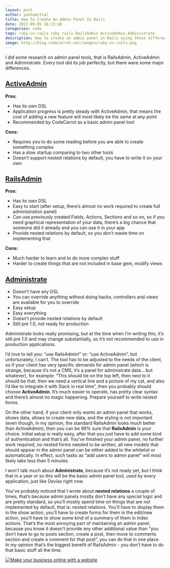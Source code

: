```yaml
---
layout: post
author: yashumittal
title: How To Create An Admin Panel In Rails
date: 2017-09-05 16:13:10
categories: code
tags: ruby-on-rails ruby rails RailsAdmin ActiveAdmin Administrate
description: How to create an admin panel in Rails using these different admin panel tools like - RailsAdmin, ActiveAdmin and Administrate.
image: http://blog.codecarrot.net/images/ruby-on-rails.png
---
```


I did some research on admin panel tools, that is RailsAdmin, ActiveAdmin and Administrate. Every tool did its job perfectly, but there were some major differences.

## [ActiveAdmin](https://github.com/activeadmin/activeadmin)

**Pros:**

* Has its own DSL
* Application progress is pretty steady with ActiveAdmin, that means the cost of adding a new feature will most likely be the same at any point
* Recommended by CodeCarrot as a basic admin panel tool

**Cons:**

* Requires you to do some reading before you are able to create something complex
* Has a slow startup comparing to two other tools
* Doesn’t support nested relations by default, you have to write it on your own



## [RailsAdmin](https://github.com/sferik/rails_admin)

**Pros:**

* Has its own DSL
* Easy to start (after setup, there’s almost no work required to create full administration panel)
* Can use previously created Fields, Actions, Sections and so on, so if you need graphical representation of your data, there’s a big chance that someone did it already and you can use it in your app
* Provide nested relations by default, so you don’t waste time on implementing that

**Cons:**

* Much harder to learn and to do more complex stuff
* Harder to create things that are not included in base gem, modify views

## [Administrate](https://github.com/thoughtbot/administrate)

* Doesn’t have any DSL
* You can override anything without doing hacks, controllers and views are available for you to override
* Easy setup
* Easy everything
* Doesn’t provide nested relations by default
* Still pre 1.0, not ready for production

Administrate looks really promising, but at the time when I’m writing this, it’s still pre 1.0 and may change substantially, so it’s not recommended to use in production applications.

I’d love to tell you: “use RailsAdmin!” or: “use ActiveAdmin”, but unfortunately, I can’t. The tool has to be adjusted to the needs of the client, so if your client has very specific demands for admin panel (which is strange, because it’s not a CMS, it’s a panel for administrate data... but whatever), for example: “This should be on the top left, then next to it should be that, then we need a vertical line and a picture of my cat, and also I’d like to integrate it with Slack in real time”, then you probably should choose **ActiveAdmin**. It’s much easier to operate, has pretty clear syntax and there’s almost no magic happening. Prepare yourself to write nested forms.

On the other hand, if your client only wants an admin panel that works, shows data, allows to create new data, and the styling is not important (even though, in my opinion, the standard RailsAdmin looks much better than ActiveAdmin), then you can be 99% sure that **RailsAdmin** is your choice. Initial setup is really easy, after that you just have to add some kind of authentication and that’s all. You've finished your admin panel, no further work required, no nested forms needed to be written, all new models that should appear in the admin panel can be either added to the whitelist or automatically. In effect, such tasks as “add users to admin panel” will most likely take less than 5 minutes.

I won’t talk much about **Administrate**, because it’s not ready yet, but I think that in a year or so this will be the basic admin panel tool, used by every application, just like Devise right now.

You’ve probably noticed that I wrote about **nested relations** a couple of times, that’s because admin panels mostly don’t have any special logic and are pretty standard, so you’ll mostly spend time on things that are not implemented by default, that is: nested relations. You’ll have to display them in the show action, you’ll have to create forms for them in the edit/new action, you’ll have to show some kind of a summary of them in index actions. That’s the most annoying part of maintaining an admin panel, because you know it doesn’t provide any other additional value than “you don’t have to go to posts section, create a post, then move to comments section and create a comment for that post”, you can do that in one place. In my opinion that’s the biggest benefit of RailsAdmin - you don't have to do that basic stuff all the time.

[![Make your business online with a website](http://blog.codecarrot.net/images/lady-siting-and-working-on-laptop-make-business-online-with-a-website-promo.png)](http://codecarrot.net/)
